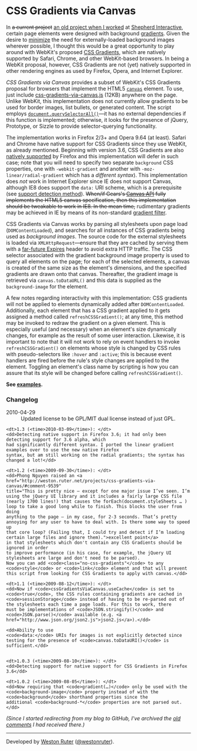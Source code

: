<h1>CSS Gradients via Canvas</h1>

<p>In <del>a current project</del> <ins>an old project when I worked</ins> at <a href="http://shepherdinteractive.com/">Shepherd Interactive</a>, certain page elements were designed with background <a href="http://en.wikipedia.org/wiki/Image_gradient" title="Image gradient @ Wikipedia">gradients</a>. Given the desire to <a href="http://developer.yahoo.com/performance/rules.html#num_http" title="Minimize HTTP Requests @ Best Practices for Speeding Up Your Web Site">minimize</a> the need for externally-loaded background images wherever possible, I thought this would be a great opportunity to play around with WebKit's proposed <a href="http://webkit.org/blog/175/introducing-css-gradients/" title="Introducing CSS Gradients">CSS Gradients</a>, which are natively supported by Safari, Chrome, and other WebKit-based browsers. In being a WebKit proposal, however, CSS Gradients are not (yet) natively supported in other rendering engines as used by Firefox, Opera, and Internet Explorer.</p>

<p><dfn>CSS Gradients via Canvas</dfn> provides a subset of WebKit's CSS Gradients proposal for browsers that implement the HTML5 <a href="http://www.whatwg.org/specs/web-apps/current-work/multipage/the-canvas-element.html" title="The canvas element @ HTML5"><code>canvas</code></a> element. To use, just include <a href="https://github.com/westonruter/css-gradients-via-canvas/blob/master/css-gradients-via-canvas.js">css-gradients-via-canvas.js</a> (12KB) anywhere on the page. Unlike WebKit, this implementation does not currently allow gradients to be used for border images, list bullets, or generated content. The script employs <a href="https://developer.mozilla.org/En/DOM/Document.querySelectorAll"><code>document.querySelectorAll()</code></a>—it has no external dependencies if this function is implemented; otherwise, it looks for the presence of jQuery, Prototype, or Sizzle to provide selector-querying functionality.</p>

<p id="browser-support">The implementation works in Firefox 2/3+ and Opera 9.64 (at least). Safari and Chrome have native support for CSS Gradients since they use WebKit, as already mentioned. Beginning with version 3.6, CSS Gradients are also <a href="https://developer.mozilla.org/en/CSS/Gradients" title="CSS Gradients @ Mozilla Developer Center">natively supported</a> by Firefox and this implementation will defer in such case; note that you will need to specify two separate <code>background</code> CSS properties, one with <code>-webkit-gradient</code> and another with <code>-moz-linear/radial-gradient</code> which has a <em>different syntax</em>). This implementation does <em>not</em> work in Internet Explorer since IE does not support Canvas, although IE8 does support the <code>data:</code> URI scheme, which is a prerequisite (see <a href="http://weston.ruter.net/2009/05/07/detecting-support-for-data-uris/" title="Detecting Support for data: URIs">support detection method</a>). <del datetime="2010-03-09">When/if Gears's <a href="http://code.google.com/apis/gears/api_canvas.html">Canvas API</a> fully implements the HTML5 canvas specification, then this implementation should be tweakable to work in IE8. In the mean time,</del> rudimentary gradients may be achieved in IE by means of its non-standard <a href="http://msdn.microsoft.com/en-us/library/ms532997%28VS.85%29.aspx">gradient filter</a>.</p>

<p>CSS Gradients via Canvas works by parsing all stylesheets upon page load (<code>DOMContentLoaded</code>), and searches for all instances of CSS gradients being used as <em>background images</em>. The source code for the external stylesheets is loaded via <code>XMLHttpRequest</code>—ensure that they are cached by serving them with a <a href="http://developer.yahoo.com/performance/rules.html#expires">far-future Expires</a> header to avoid extra HTTP traffic. The CSS selector associated with the gradient background image property is used to query all elements on the page; for each of the selected elements, a canvas is created of the same size as the element's dimensions, and the specified gradients are drawn onto that canvas. Thereafter, the gradient image is retrieved via <code>canvas.toDataURL()</code> and this data is supplied as the <code>background-image</code> for the element.</p>

<p id="notes">A few notes regarding interactivity with this implementation: CSS gradients will not be applied to elements dynamically added after <code>DOMContentLoaded</code>. Additionally, each element that has a CSS gradient applied to it gets assigned a method called <code>refreshCSSGradient()</code>; at any time, this method may be invoked to redraw the gradient on a given element. This is especially useful (and necessary) when an element's size dynamically changes, for example as the result of some user interaction. Likewise, it is important to note that it will not work to rely on event handlers to invoke <code>refreshCSSGradient()</code> on elements whose style is changed by CSS rules with pseudo-selectors like <code>:hover</code> and <code>:active</code>; this is because event handlers are fired before the rule's style changes are applied to the element. Toggling an element's class name by scripting is how you can assure that its style will be changed before calling <code>refreshCSSGradient()</code>.</p>

<p><strong>See <a href="http://westonruter.github.com/css-gradients-via-canvas/example.html">examples</a>.</strong></p>

<h3 id="changelog">Changelog</h3>
<dl>
    <dt><time>2010-04-29</time></dt>
    <dd>Updated license to be GPL/MIT dual license instead of just GPL.</dd>
    
    <dt>1.3 (<time>2010-03-09</time>): </dt>
    <dd>Detecting native support in Firefox 3.6; it had only been detecting support for 3.6 alpha, which
    had significantly different syntax. I ported the linear gradient examples over to use the new native Firefox
    syntax, but am still working on the radial gradients; the syntax has changed a lot!</dd>
    
    <dt>1.2 (<time>2009-09-30</time>): </dt>
    <dd>Phong Nguyen raised an <a href="http://weston.ruter.net/projects/css-gradients-via-canvas/#comment-9539"
    title="This is pretty nice – except for one major issue I’ve seen. I’m
    using the jQuery UI library and it includes a fairly large CSS file
    (nearly 1700 lines!) that causes the forEach(document.styleSheets … )
    loop to take a good long while to finish. This blocks the user from doing
    anything to the page – in my case, for 2-3 seconds. That’s pretty
    annoying for any user to have to deal with. Is there some way to speed up
    that core loop? (Failing that, I could try and detect if I’m loading
    certain large files and ignore them).">excellent point</a>
    in that stylesheets which don't contain any CSS Gradients should be ignored in order
    to improve performance (in his case, for example, the jQuery UI
    stylesheets are large and don't need to be parsed).
    Now you can add <code>class="no-css-gradients"</code> to any
    <code>style</code> or <code>link</code> element and that will prevent
    this script from looking for CSS Gradients to apply with canvas.</dd>
    
    <dt>1.1 (<time>2009-08-12</time>): </dt>
    <dd>Now if <code>cssGradientsViaCanvas.useCache</code> is set to
    <code>true</code>, the CSS rules containing gradients are cached in
    <code>sessionStorage</code> instead of having to be re-parsed out of
    the stylesheets each time a page loads. For this to work, there
    must be implementations of <code>JSON.stringify()</code> and
    <code>JSON.parse()</code> available (e.g. <a
    href="http://www.json.org/json2.js">json2.js</a>).</dd>
    
    <dd>Ability to use
    <code>data:</code> URIs for images is not explicitly detected since
    testing for the presence of <code>canvas.toDataURI()</code> is
    sufficient.</dd>
    
    
    <dt>1.0.3 (<time>2009-08-10</time>): </dt>
    <dd>Detecting support for native support for CSS Gradients in Firefox 3.6</dd>
    
    <dt>1.0.2 (<time>2009-08-05</time>): </dt>
    <dd>Now requiring that <code>gradient(…)</code> only be used with the
    <code>background-image</code> property instead of with the
    <code>background</code> shorthand properties since the
    additional <code>background-*</code> properties are not parsed out.</dd>
</dl>

<p><em>(Since I started redirecting from my blog to GitHub, I've archived the <a href="http://westonruter.github.com/css-gradients-via-canvas/wordpress-comment-archive.html">old comments</a> I had received there.)</em></p>
<hr>
<p>Developed by <a href="http://westonruter.github.com/" rel="author">Weston Ruter</a> (<a href="https://twitter.com/westonruter">@westonruter</a>).</p>
